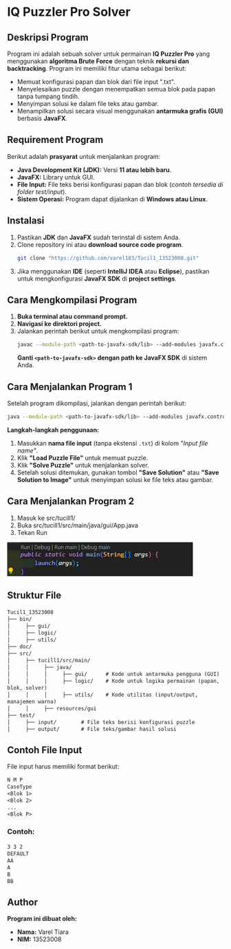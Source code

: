 # IQ Puzzler Pro Solver

## Deskripsi Program
Program ini adalah sebuah solver untuk permainan **IQ Puzzler Pro** yang menggunakan **algoritma Brute Force** dengan teknik **rekursi dan backtracking**. Program ini memiliki fitur utama sebagai berikut:

- Memuat konfigurasi papan dan blok dari file input ".txt".
- Menyelesaikan puzzle dengan menempatkan semua blok pada papan tanpa tumpang tindih.
- Menyimpan solusi ke dalam file teks atau gambar.
- Menampilkan solusi secara visual menggunakan **antarmuka grafis (GUI)** berbasis **JavaFX**.

## Requirement Program
Berikut adalah **prasyarat** untuk menjalankan program:

- **Java Development Kit (JDK):** Versi **11 atau lebih baru**.
- **JavaFX:** Library untuk GUI.
- **File Input:** File teks berisi konfigurasi papan dan blok (*contoh tersedia di folder test/input*).
- **Sistem Operasi:** Program dapat dijalankan di **Windows atau Linux**.

## Instalasi
1. Pastikan **JDK** dan **JavaFX** sudah terinstal di sistem Anda.
2. Clone repository ini atau **download source code program**.
   ```bash
   git clone "https://github.com/varel183/Tucil1_13523008.git"
   ```
3. Jika menggunakan **IDE** (seperti **IntelliJ IDEA** atau **Eclipse**), pastikan untuk mengkonfigurasi **JavaFX SDK** di **project settings**.

## Cara Mengkompilasi Program 
1. **Buka terminal atau command prompt.**
2. **Navigasi ke direktori project.**
3. Jalankan perintah berikut untuk mengkompilasi program:
   ```bash
   javac --module-path <path-to-javafx-sdk/lib> --add-modules javafx.controls,javafx.fxml gui/App.java
   ```
   **Ganti `<path-to-javafx-sdk>` dengan path ke JavaFX SDK** di sistem Anda.

## Cara Menjalankan Program 1
Setelah program dikompilasi, jalankan dengan perintah berikut:
```bash
java --module-path <path-to-javafx-sdk/lib> --add-modules javafx.controls,javafx.fxml gui.App
```
**Langkah-langkah penggunaan:**
1. Masukkan **nama file input** (tanpa ekstensi `.txt`) di kolom *"Input file name"*.
2. Klik **"Load Puzzle File"** untuk memuat puzzle.
3. Klik **"Solve Puzzle"** untuk menjalankan solver.
4. Setelah solusi ditemukan, gunakan tombol **"Save Solution"** atau **"Save Solution to Image"** untuk menyimpan solusi ke file teks atau gambar.

## Cara Menjalankan Program 2
1. Masuk ke src/tucill1/
2. Buka src/tucill1/src/main/java/gui/App.java
3. Tekan Run

![Run Code](image.png)

## Struktur File
```
Tucil1_13523008
├── bin/
│     ├── gui/     
│     ├── logic/    
│     ├── utils/  
├── doc/
├── src/
│     ├── tucill1/src/main/
│     │     ├── java/
│     │     │     ├── gui/      # Kode untuk antarmuka pengguna (GUI)
│     │     │     ├── logic/    # Kode untuk logika permainan (papan, blok, solver)
│     │     │     ├── utils/    # Kode utilitas (input/output, manajemen warna)
│     │     ├── resources/gui
├── test/
│     ├── input/        # File teks berisi konfigurasi puzzle
│     ├── output/       # File teks/gambar hasil solusi
```

## Contoh File Input
File input harus memiliki format berikut:
```
N M P
CaseType
<Blok 1>
<Blok 2>
...
<Blok P>
```
### Contoh:
```
3 3 2
DEFAULT
AA
A
B
BB
```

## Author
**Program ini dibuat oleh:**

- **Nama:** Varel Tiara  
- **NIM:** 13523008  